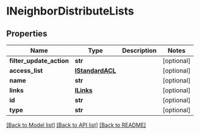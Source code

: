 # INeighborDistributeLists

## Properties
Name | Type | Description | Notes
------------ | ------------- | ------------- | -------------
**filter_update_action** | **str** |  | [optional] 
**access_list** | [**IStandardACL**](IStandardACL.md) |  | [optional] 
**name** | **str** |  | [optional] 
**links** | [**ILinks**](ILinks.md) |  | [optional] 
**id** | **str** |  | [optional] 
**type** | **str** |  | [optional] 

[[Back to Model list]](../README.md#documentation-for-models) [[Back to API list]](../README.md#documentation-for-api-endpoints) [[Back to README]](../README.md)


